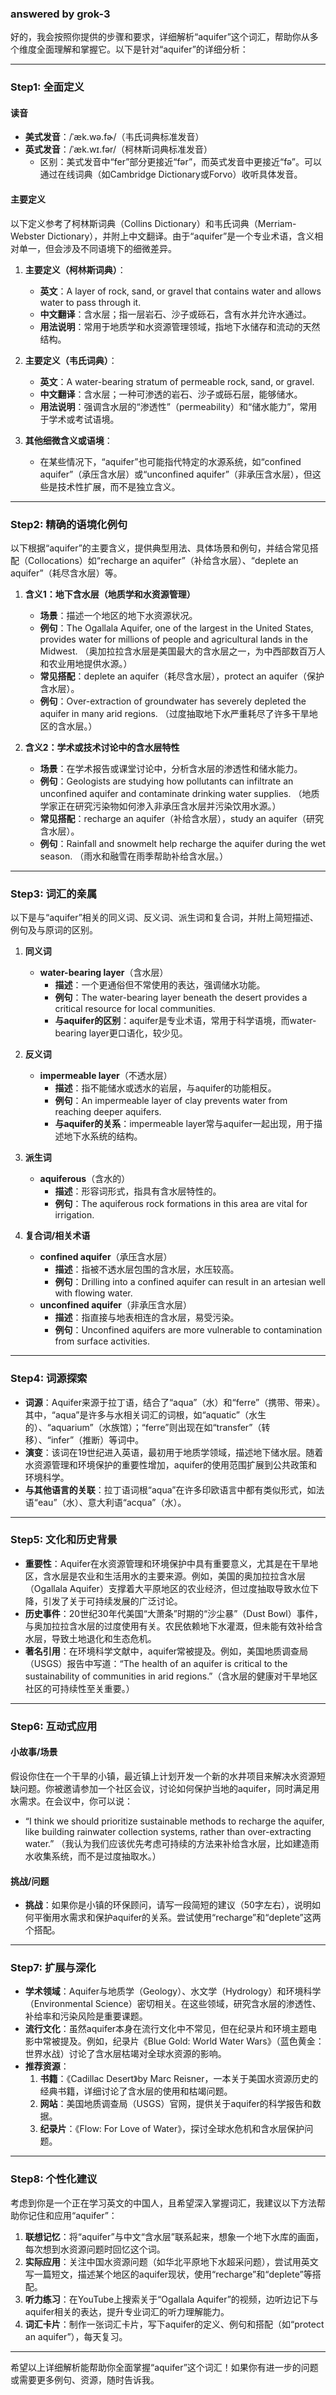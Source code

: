 ### answered by grok-3
好的，我会按照你提供的步骤和要求，详细解析“aquifer”这个词汇，帮助你从多个维度全面理解和掌握它。以下是针对“aquifer”的详细分析：

---

### Step1: 全面定义
#### 读音
- **美式发音**：/ˈæk.wə.fɚ/（韦氏词典标准发音）
- **英式发音**：/ˈæk.wɪ.fər/（柯林斯词典标准发音）
  - 区别：美式发音中“fer”部分更接近“fər”，而英式发音中更接近“fə”。可以通过在线词典（如Cambridge Dictionary或Forvo）收听具体发音。

#### 主要定义
以下定义参考了柯林斯词典（Collins Dictionary）和韦氏词典（Merriam-Webster Dictionary），并附上中文翻译。由于“aquifer”是一个专业术语，含义相对单一，但会涉及不同语境下的细微差异。

1. **主要定义（柯林斯词典）**：
   - **英文**：A layer of rock, sand, or gravel that contains water and allows water to pass through it.
   - **中文翻译**：含水层；指一层岩石、沙子或砾石，含有水并允许水通过。
   - **用法说明**：常用于地质学和水资源管理领域，指地下水储存和流动的天然结构。

2. **主要定义（韦氏词典）**：
   - **英文**：A water-bearing stratum of permeable rock, sand, or gravel.
   - **中文翻译**：含水层；一种可渗透的岩石、沙子或砾石层，能够储水。
   - **用法说明**：强调含水层的“渗透性”（permeability）和“储水能力”，常用于学术或考试语境。

3. **其他细微含义或语境**：
   - 在某些情况下，“aquifer”也可能指代特定的水源系统，如“confined aquifer”（承压含水层）或“unconfined aquifer”（非承压含水层），但这些是技术性扩展，而不是独立含义。

---

### Step2: 精确的语境化例句
以下根据“aquifer”的主要含义，提供典型用法、具体场景和例句，并结合常见搭配（Collocations）如“recharge an aquifer”（补给含水层）、“deplete an aquifer”（耗尽含水层）等。

1. **含义1：地下含水层（地质学和水资源管理）**
   - **场景**：描述一个地区的地下水资源状况。
   - **例句**：The Ogallala Aquifer, one of the largest in the United States, provides water for millions of people and agricultural lands in the Midwest.
     （奥加拉拉含水层是美国最大的含水层之一，为中西部数百万人和农业用地提供水源。）
   - **常见搭配**：deplete an aquifer（耗尽含水层），protect an aquifer（保护含水层）。
   - **例句**：Over-extraction of groundwater has severely depleted the aquifer in many arid regions.
     （过度抽取地下水严重耗尽了许多干旱地区的含水层。）

2. **含义2：学术或技术讨论中的含水层特性**
   - **场景**：在学术报告或课堂讨论中，分析含水层的渗透性和储水能力。
   - **例句**：Geologists are studying how pollutants can infiltrate an unconfined aquifer and contaminate drinking water supplies.
     （地质学家正在研究污染物如何渗入非承压含水层并污染饮用水源。）
   - **常见搭配**：recharge an aquifer（补给含水层），study an aquifer（研究含水层）。
   - **例句**：Rainfall and snowmelt help recharge the aquifer during the wet season.
     （雨水和融雪在雨季帮助补给含水层。）

---

### Step3: 词汇的亲属
以下是与“aquifer”相关的同义词、反义词、派生词和复合词，并附上简短描述、例句及与原词的区别。

1. **同义词**
   - **water-bearing layer**（含水层）
     - **描述**：一个更通俗但不常使用的表达，强调储水功能。
     - **例句**：The water-bearing layer beneath the desert provides a critical resource for local communities.
     - **与aquifer的区别**：aquifer是专业术语，常用于科学语境，而water-bearing layer更口语化，较少见。

2. **反义词**
   - **impermeable layer**（不透水层）
     - **描述**：指不能储水或透水的岩层，与aquifer的功能相反。
     - **例句**：An impermeable layer of clay prevents water from reaching deeper aquifers.
     - **与aquifer的关系**：impermeable layer常与aquifer一起出现，用于描述地下水系统的结构。

3. **派生词**
   - **aquiferous**（含水的）
     - **描述**：形容词形式，指具有含水层特性的。
     - **例句**：The aquiferous rock formations in this area are vital for irrigation.

4. **复合词/相关术语**
   - **confined aquifer**（承压含水层）
     - **描述**：指被不透水层包围的含水层，水压较高。
     - **例句**：Drilling into a confined aquifer can result in an artesian well with flowing water.
   - **unconfined aquifer**（非承压含水层）
     - **描述**：指直接与地表相连的含水层，易受污染。
     - **例句**：Unconfined aquifers are more vulnerable to contamination from surface activities.

---

### Step4: 词源探索
- **词源**：Aquifer来源于拉丁语，结合了“aqua”（水）和“ferre”（携带、带来）。其中，“aqua”是许多与水相关词汇的词根，如“aquatic”（水生的）、“aquarium”（水族馆）；“ferre”则出现在如“transfer”（转移）、“infer”（推断）等词中。
- **演变**：该词在19世纪进入英语，最初用于地质学领域，描述地下储水层。随着水资源管理和环境保护的重要性增加，aquifer的使用范围扩展到公共政策和环境科学。
- **与其他语言的关联**：拉丁语词根“aqua”在许多印欧语言中都有类似形式，如法语“eau”（水）、意大利语“acqua”（水）。

---

### Step5: 文化和历史背景
- **重要性**：Aquifer在水资源管理和环境保护中具有重要意义，尤其是在干旱地区，含水层是农业和生活用水的主要来源。例如，美国的奥加拉拉含水层（Ogallala Aquifer）支撑着大平原地区的农业经济，但过度抽取导致水位下降，引发了关于可持续发展的广泛讨论。
- **历史事件**：20世纪30年代美国“大萧条”时期的“沙尘暴”（Dust Bowl）事件，与奥加拉拉含水层的过度使用有关。农民依赖地下水灌溉，但未能有效补给含水层，导致土地退化和生态危机。
- **著名引用**：在环境科学文献中，aquifer常被提及。例如，美国地质调查局（USGS）报告中写道：“The health of an aquifer is critical to the sustainability of communities in arid regions.”（含水层的健康对干旱地区社区的可持续性至关重要。）

---

### Step6: 互动式应用
#### 小故事/场景
假设你住在一个干旱的小镇，最近镇上计划开发一个新的水井项目来解决水资源短缺问题。你被邀请参加一个社区会议，讨论如何保护当地的aquifer，同时满足用水需求。在会议中，你可以说：
- “I think we should prioritize sustainable methods to recharge the aquifer, like building rainwater collection systems, rather than over-extracting water.”
  （我认为我们应该优先考虑可持续的方法来补给含水层，比如建造雨水收集系统，而不是过度抽取水。）

#### 挑战/问题
- **挑战**：如果你是小镇的环保顾问，请写一段简短的建议（50字左右），说明如何平衡用水需求和保护aquifer的关系。尝试使用“recharge”和“deplete”这两个搭配。

---

### Step7: 扩展与深化
- **学术领域**：Aquifer与地质学（Geology）、水文学（Hydrology）和环境科学（Environmental Science）密切相关。在这些领域，研究含水层的渗透性、补给率和污染风险是重要课题。
- **流行文化**：虽然aquifer本身在流行文化中不常见，但在纪录片和环境主题电影中常被提及。例如，纪录片《Blue Gold: World Water Wars》（蓝色黄金：世界水战）讨论了含水层枯竭对全球水资源的影响。
- **推荐资源**：
  1. **书籍**：《Cadillac Desert》by Marc Reisner，一本关于美国水资源历史的经典书籍，详细讨论了含水层的使用和枯竭问题。
  2. **网站**：美国地质调查局（USGS）官网，提供关于aquifer的科学报告和数据。
  3. **纪录片**：《Flow: For Love of Water》，探讨全球水危机和含水层保护问题。

---

### Step8: 个性化建议
考虑到你是一个正在学习英文的中国人，且希望深入掌握词汇，我建议以下方法帮助你记住和应用“aquifer”：
1. **联想记忆**：将“aquifer”与中文“含水层”联系起来，想象一个地下水库的画面，每次想到水资源问题时回忆这个词。
2. **实际应用**：关注中国水资源问题（如华北平原地下水超采问题），尝试用英文写一篇短文，描述某个地区的aquifer现状，使用“recharge”和“deplete”等搭配。
3. **听力练习**：在YouTube上搜索关于“Ogallala Aquifer”的视频，边听边记下与aquifer相关的表达，提升专业词汇的听力理解能力。
4. **词汇卡片**：制作一张词汇卡片，写下aquifer的定义、例句和搭配（如“protect an aquifer”），每天复习。

---

希望以上详细解析能帮助你全面掌握“aquifer”这个词汇！如果你有进一步的问题或需要更多例句、资源，随时告诉我。